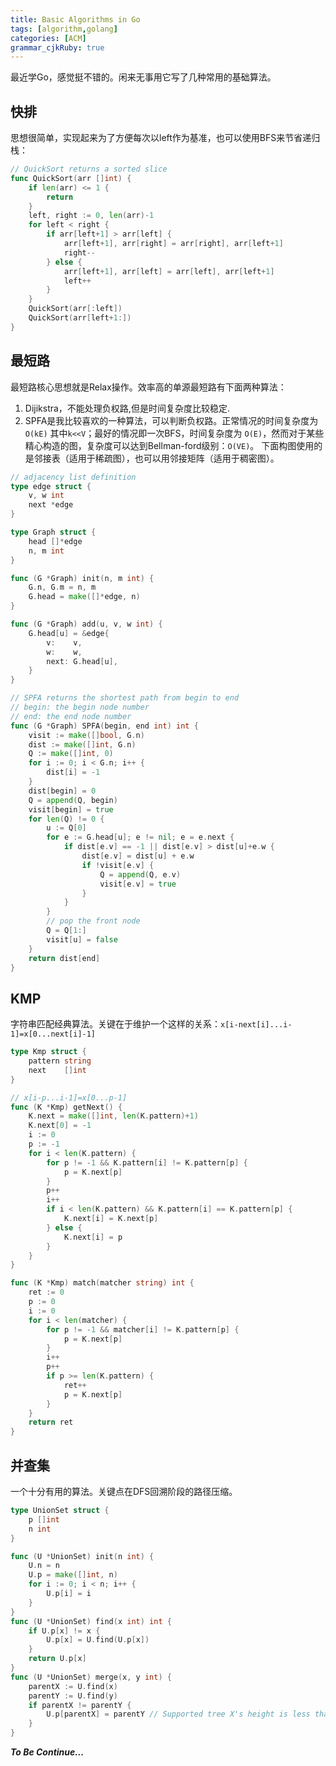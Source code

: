 ```yaml
---
title: Basic Algorithms in Go
tags: [algorithm,golang]
categories: [ACM]
grammar_cjkRuby: true
---
```

最近学Go，感觉挺不错的。闲来无事用它写了几种常用的基础算法。
## 快排
思想很简单，实现起来为了方便每次以left作为基准，也可以使用BFS来节省递归栈：
```go
// QuickSort returns a sorted slice
func QuickSort(arr []int) {
	if len(arr) <= 1 {
		return
	}
	left, right := 0, len(arr)-1
	for left < right {
		if arr[left+1] > arr[left] {
			arr[left+1], arr[right] = arr[right], arr[left+1]
			right--
		} else {
			arr[left+1], arr[left] = arr[left], arr[left+1]
			left++
		}
	}
	QuickSort(arr[:left])
	QuickSort(arr[left+1:])
}
```
<!--more-->
## 最短路
最短路核心思想就是Relax操作。效率高的单源最短路有下面两种算法：
1. Dijikstra，不能处理负权路,但是时间复杂度比较稳定.
2. SPFA是我比较喜欢的一种算法，可以判断负权路。正常情况的时间复杂度为`O(kE)`  其中`k<<V`；最好的情况即一次BFS，时间复杂度为 `O(E)`，然而对于某些精心构造的图，复杂度可以达到Bellman-ford级别：`O(VE)`。
下面构图使用的是邻接表（适用于稀疏图），也可以用邻接矩阵（适用于稠密图）。
```go
// adjacency list definition
type edge struct {
	v, w int
	next *edge
}

type Graph struct {
	head []*edge
	n, m int
}

func (G *Graph) init(n, m int) {
	G.n, G.m = n, m
	G.head = make([]*edge, n)
}

func (G *Graph) add(u, v, w int) {
	G.head[u] = &edge{
		v:    v,
		w:    w,
		next: G.head[u],
	}
}

// SPFA returns the shortest path from begin to end
// begin: the begin node number
// end: the end node number
func (G *Graph) SPFA(begin, end int) int {
	visit := make([]bool, G.n)
	dist := make([]int, G.n)
	Q := make([]int, 0)
	for i := 0; i < G.n; i++ {
		dist[i] = -1
	}
	dist[begin] = 0
	Q = append(Q, begin)
	visit[begin] = true
	for len(Q) != 0 {
		u := Q[0]
		for e := G.head[u]; e != nil; e = e.next {
			if dist[e.v] == -1 || dist[e.v] > dist[u]+e.w {
				dist[e.v] = dist[u] + e.w
				if !visit[e.v] {
					Q = append(Q, e.v)
					visit[e.v] = true
				}
			}
		}
		// pop the front node
		Q = Q[1:]
		visit[u] = false
	}
	return dist[end]
}
```
## KMP
字符串匹配经典算法。关键在于维护一个这样的关系：`x[i-next[i]...i-1]=x[0...next[i]-1]`
```go
type Kmp struct {
	pattern string
	next    []int
}

// x[i-p...i-1]=x[0...p-1]
func (K *Kmp) getNext() {
	K.next = make([]int, len(K.pattern)+1)
	K.next[0] = -1
	i := 0
	p := -1
	for i < len(K.pattern) {
		for p != -1 && K.pattern[i] != K.pattern[p] {
			p = K.next[p]
		}
		p++
		i++
		if i < len(K.pattern) && K.pattern[i] == K.pattern[p] {
			K.next[i] = K.next[p]
		} else {
			K.next[i] = p
		}
	}
}

func (K *Kmp) match(matcher string) int {
	ret := 0
	p := 0
	i := 0
	for i < len(matcher) {
		for p != -1 && matcher[i] != K.pattern[p] {
			p = K.next[p]
		}
		i++
		p++
		if p >= len(K.pattern) {
			ret++
			p = K.next[p]
		}
	}
	return ret
}
```
## 并查集  
一个十分有用的算法。关键点在DFS回溯阶段的路径压缩。  
```go
type UnionSet struct {
	p []int
	n int
}

func (U *UnionSet) init(n int) {
	U.n = n
	U.p = make([]int, n)
	for i := 0; i < n; i++ {
		U.p[i] = i
	}
}
func (U *UnionSet) find(x int) int {
	if U.p[x] != x {
		U.p[x] = U.find(U.p[x])
	}
	return U.p[x]
}
func (U *UnionSet) merge(x, y int) {
	parentX := U.find(x)
	parentY := U.find(y)
	if parentX != parentY {
		U.p[parentX] = parentY // Supported tree X's height is less than tree Y.
	}
}
```
___To Be Continue...___
